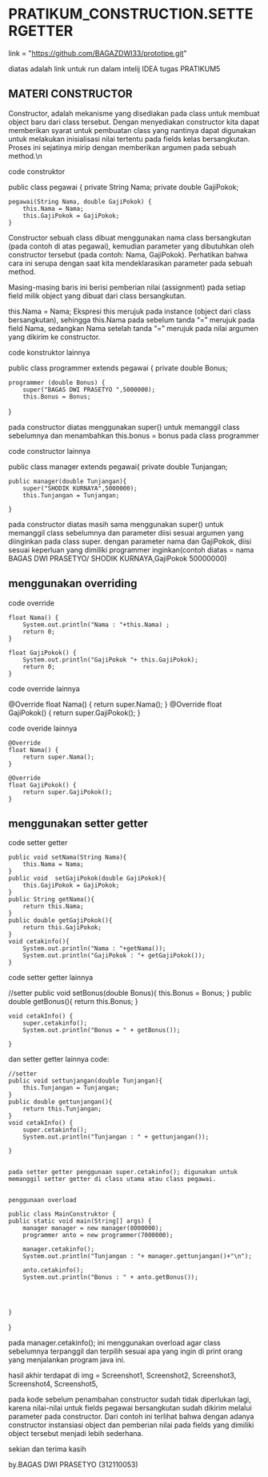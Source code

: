 # PRATIKUM_CONSTRUCTION.SETTERGETTER

link = "https://github.com/BAGAZDWI33/prototipe.git"

diatas adalah link untuk run dalam intelij IDEA tugas PRATIKUM5

## MATERI CONSTRUCTOR
Constructor, adalah mekanisme yang disediakan pada class untuk membuat object baru dari class tersebut. Dengan menyediakan constructor kita dapat memberikan syarat untuk pembuatan class yang nantinya dapat digunakan untuk melakukan inisialisasi nilai tertentu pada fields kelas bersangkutan. Proses ini sejatinya mirip dengan memberikan argumen pada sebuah method.\n

code construktor

public class pegawai {
    private String Nama;
    private double GajiPokok;


    pegawai(String Nama, double GajiPokok) {
        this.Nama = Nama;
        this.GajiPokok = GajiPokok;
    }



Constructor sebuah class dibuat menggunakan nama class bersangkutan (pada contoh di atas pegawai), kemudian parameter yang dibutuhkan oleh constructor tersebut (pada contoh: Nama, GajiPokok). Perhatikan bahwa cara ini serupa dengan saat kita mendeklarasikan parameter pada sebuah method.

Masing-masing baris ini berisi pemberian nilai (assignment) pada setiap field milik object yang dibuat dari class bersangkutan.

this.Nama = Nama; Ekspresi this merujuk pada instance (object dari class bersangkutan), sehingga this.Nama pada sebelum tanda “=” merujuk pada field Nama, sedangkan Nama setelah tanda “=” merujuk pada nilai argumen yang dikirim ke constructor.

code konstruktor lainnya 

public class programmer extends pegawai {
    private double Bonus;

    programmer (double Bonus) {
        super("BAGAS DWI PRASETYO ",5000000);
        this.Bonus = Bonus;
}

pada constructor diatas menggunakan super() untuk memanggil class sebelumnya dan menambahkan this.bonus = bonus pada class programmer

code constructor lainnya

public class manager extends pegawai{
    private double Tunjangan;

    public manager(double Tunjangan){
        super("SHODIK KURNAYA",5000000);
        this.Tunjangan = Tunjangan;

    }


pada constructor diatas masih sama menggunakan super() untuk memanggil class sebelumnya dan parameter diisi sesuai argumen yang diinginkan pada class super. dengan parameter nama dan GajiPokok, diisi sesuai keperluan yang dimiliki programmer inginkan(contoh diatas = nama BAGAS DWI PRASETYO/ SHODIK KURNAYA,GajiPokok 50000000)

## menggunakan overriding 
 code override


 
    float Nama() {
        System.out.println("Nama : "+this.Nama) ;
        return 0;
    }

    float GajiPokok() {
        System.out.println("GajiPokok "+ this.GajiPokok);
        return 0;
    }

code override lainnya

 @Override
    float Nama() {
        return super.Nama();
    }
    @Override
    float GajiPokok() {
        return super.GajiPokok();
    }


code overide lainnya


    @Override
    float Nama() {
        return super.Nama();
    }

    @Override
    float GajiPokok() {
        return super.GajiPokok();
    }


## menggunakan setter getter

code setter getter 

    public void setNama(String Nama){
        this.Nama = Nama;
    }
    public void  setGajiPokok(double GajiPokok){
        this.GajiPokok = GajiPokok;
    }
    public String getNama(){
        return this.Nama;
    }
    public double getGajiPokok(){
        return this.GajiPokok;
    }
    void cetakinfo(){
        System.out.println("Nama : "+getNama());
        System.out.println("GajiPokok : "+ getGajiPokok());
    }

code setter getter lainnya

 //setter
    public void setBonus(double Bonus){
        this.Bonus = Bonus;
    }
    public double getBonus(){
        return this.Bonus;
    }


    void cetakInfo() {
        super.cetakinfo();
        System.out.println("Bonus = " + getBonus());

    }

dan setter getter lainnya
code:

    //setter
    public void settunjangan(double Tunjangan){
        this.Tunjangan = Tunjangan;
    }
    public double gettunjangan(){
        return this.Tunjangan;
    }
    void cetakInfo() {
        super.cetakinfo();
        System.out.println("Tunjangan : " + gettunjangan());

    }


    pada setter getter penggunaan super.cetakinfo(); digunakan untuk memanggil setter getter di class utama atau class pegawai.


    penggunaan overload

    public class MainConstruktor {
    public static void main(String[] args) {
        manager manager = new manager(8000000);
        programmer anto = new programmer(7000000);

        manager.cetakinfo();
        System.out.println("Tunjangan : "+ manager.gettunjangan()+"\n");

        anto.cetakinfo();
        System.out.println("Bonus : " + anto.getBonus());




    }
}


pada manager.cetakinfo(); ini menggunakan overload agar class sebelumnya terpanggil dan terpilih sesuai apa yang ingin di print orang yang menjalankan program java ini. 


hasil akhir terdapat di img = Screenshot1,
                              Screenshot2,
                              Screenshot3,
                              Screenshot4,
                              Screenshot5,

pada kode sebelum penambahan constructor sudah tidak diperlukan lagi, karena nilai-nilai untuk fields pegawai bersangkutan sudah dikirim melalui parameter pada constructor. Dari contoh ini terlihat bahwa dengan adanya constructor instansiasi object dan pemberian nilai pada fields yang dimiliki object tersebut menjadi lebih sederhana.

sekian dan terima kasih

by.BAGAS DWI PRASETYO (312110053) 